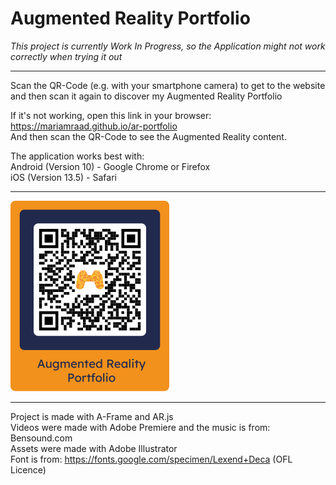 # Augmented Reality Portfolio

*This project is currently Work In Progress, so the Application might not work correctly when trying it out*
___________

Scan the QR-Code (e.g. with your smartphone camera) to get to the website and then scan it again to discover my Augmented Reality Portfolio </br>

If it's not working, open this link in your browser: https://mariamraad.github.io/ar-portfolio </br>
And then scan the QR-Code to see the Augmented Reality content.

The application works best with: <br/>
Android (Version 10) - Google Chrome or Firefox <br/>
<n><n><n>iOS (Version 13.5) - Safari
___________

<img src="/assets/images/markers/fullMarker_blue.svg" data-canonical-src="/assets/images/markers/fullMarker_blue.svg" width="254" height="305" />

___________

Project is made with A-Frame and AR.js </br>
Videos were made with Adobe Premiere and the music is from: Bensound.com </br>
Assets were made with Adobe Illustrator </br>
Font is from: https://fonts.google.com/specimen/Lexend+Deca (OFL Licence) </br>
